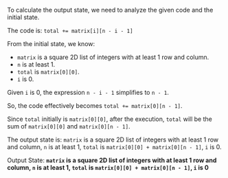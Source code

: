 To calculate the output state, we need to analyze the given code and the initial state.

The code is: `total += matrix[i][n - i - 1]`

From the initial state, we know:
- `matrix` is a square 2D list of integers with at least 1 row and column.
- `n` is at least 1.
- `total` is `matrix[0][0]`.
- `i` is 0.

Given `i` is 0, the expression `n - i - 1` simplifies to `n - 1`.

So, the code effectively becomes `total += matrix[0][n - 1]`.

Since `total` initially is `matrix[0][0]`, after the execution, `total` will be the sum of `matrix[0][0]` and `matrix[0][n - 1]`.

The output state is: `matrix` is a square 2D list of integers with at least 1 row and column, `n` is at least 1, `total` is `matrix[0][0] + matrix[0][n - 1]`, `i` is 0.

Output State: **`matrix` is a square 2D list of integers with at least 1 row and column, `n` is at least 1, `total` is `matrix[0][0] + matrix[0][n - 1]`, `i` is 0**